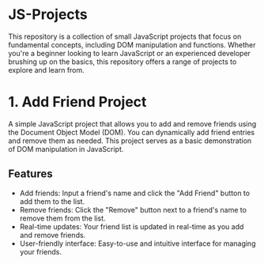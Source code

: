 # JS-Projects
This repository is a collection of small JavaScript projects that focus on fundamental concepts, including DOM manipulation and functions. Whether you're a beginner looking to learn JavaScript or an experienced developer brushing up on the basics, this repository offers a range of projects to explore and learn from.

# 1. Add Friend Project

A simple JavaScript project that allows you to add and remove friends using the Document Object Model (DOM). You can dynamically add friend entries and remove them as needed. This project serves as a basic demonstration of DOM manipulation in JavaScript.

## Features

- Add friends: Input a friend's name and click the "Add Friend" button to add them to the list.
- Remove friends: Click the "Remove" button next to a friend's name to remove them from the list.
- Real-time updates: Your friend list is updated in real-time as you add and remove friends.
- User-friendly interface: Easy-to-use and intuitive interface for managing your friends.

  
